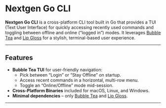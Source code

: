 # Nextgen Go CLI

**Nextgen Go CLI** is a cross-platform CLI tool built in Go that provides a TUI (Text User Interface) for quickly accessing recently used commands and toggling between offline and online (“logged in”) modes. It leverages [Bubble Tea](https://github.com/charmbracelet/bubbletea) and [Lip Gloss](https://github.com/charmbracelet/lipgloss) for a stylish, terminal-based user experience.

---

## Features

- **Bubble Tea TUI** for user-friendly navigation:
  - Pick between “Login” or “Stay Offline” on startup.
  - Access recent commands in a horizontal, multi-row menu.
  - Toggle an “Online/Offline” mode mid-session.
- **Cross-Platform Binaries** included for macOS, Linux, and Windows.
- **Minimal dependencies** – only [Bubble Tea](https://github.com/charmbracelet/bubbletea) and [Lip Gloss](https://github.com/charmbracelet/lipgloss).

---
